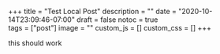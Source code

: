 +++
title = "Test Local Post"
description = ""
date = "2020-10-14T23:09:46-07:00"
draft = false
notoc = true  
tags = ["post"]
image = ""
custom_js = []
custom_css = []
+++

this should work
<!--more-->